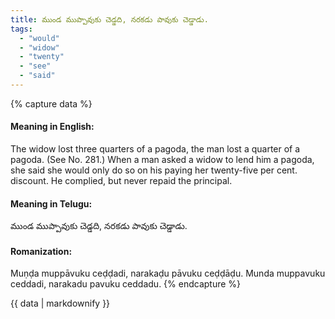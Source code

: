 ```yaml
---
title: ముండ ముప్పావుకు చెడ్డది, నరకడు పావుకు చెడ్డాడు.
tags:
  - "would"
  - "widow"
  - "twenty"
  - "see"
  - "said"
---
```


{% capture data %}
#### Meaning in English:
The widow lost three quarters of a pagoda, the man lost a quarter of a pagoda.
(See No. 281.)
When a man asked a widow to lend him a pagoda, she said she would only do so on his paying her twenty-five per cent. discount. He complied, but never repaid the principal.

#### Meaning in Telugu:
ముండ ముప్పావుకు చెడ్డది, నరకడు పావుకు చెడ్డాడు.

#### Romanization:
Muṇḍa muppāvuku ceḍḍadi, narakaḍu pāvuku ceḍḍāḍu.
Munda muppavuku ceddadi, narakadu pavuku ceddadu.
{% endcapture %}

{{ data | markdownify }}

